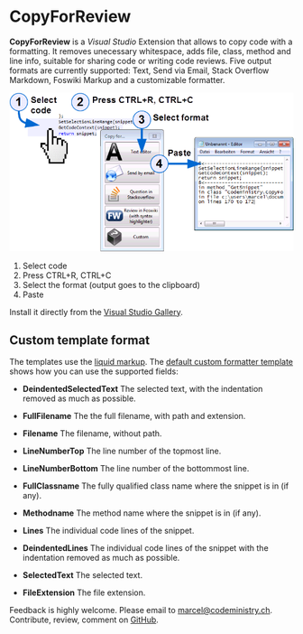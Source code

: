 # CopyForReview
**CopyForReview** is a _Visual Studio_ Extension that allows to copy code with a formatting. It removes unecessary whitespace, adds file, class, method and line info, suitable for sharing code or writing code reviews. Five output formats are currently supported: Text, Send via Email, Stack Overflow Markdown, Foswiki Markup and a customizable formatter.

![How to use it](https://raw.githubusercontent.com/suterma/CopyForReview/master/Doc/HowToUse/Visual%20Funtioning%20Overview%20Landscape.png)

1. Select code
2. Press CTRL+R, CTRL+C
3. Select the format (output goes to the clipboard)
4. Paste

Install it directly from the [Visual Studio Gallery](https://visualstudiogallery.msdn.microsoft.com/5d17a777-0964-47e3-a6e5-3eed5b31ea93).

## Custom template format
The templates use the [liquid markup](http://liquidmarkup.org/). The [default custom formatter template](https://github.com/suterma/CopyForReview/blob/master/Source/Codeministry.CopyForReview.Formatters/ToCustom.txt) shows how you can use the supported fields:
- **DeindentedSelectedText**
The selected text, with the indentation removed as much as possible.

- **FullFilename**
The the full filename, with path and extension.

- **Filename**
The filename, without path.

- **LineNumberTop**
The line number of the topmost line.

- **LineNumberBottom**
The line number of the bottommost line.

- **FullClassname**
The fully qualified class name where the snippet is in (if any).

- **Methodname**
The method name where the snippet is in (if any).

- **Lines**
The individual code lines of the snippet.

- **DeindentedLines**
The individual code lines of the snippet with the indentation removed as much as possible.

- **SelectedText**
The selected text.

- **FileExtension**
The file extension.

Feedback is highly welcome. Please email to marcel@codeministry.ch. Contribute, review, comment on [GitHub](https://github.com/suterma/CopyForReview).
